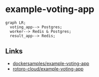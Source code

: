 # example-voting-app

```mermaid
graph LR;
  voting_app--> Postgres;
  worker--> Redis & Postgres;
  result_app--> Redis;
```

## Links
- [dockersamples/example-voting-app](https://github.com/dockersamples/example-voting-app)
- [rotoro-cloud/example-voting-app](https://github.com/rotoro-cloud/example-voting-app)
